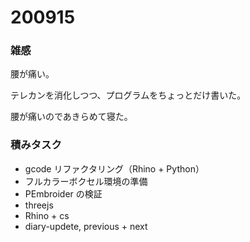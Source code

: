 # 200915  

### 雑感  

腰が痛い。  

テレカンを消化しつつ、プログラムをちょっとだけ書いた。  

腰が痛いのであきらめて寝た。  

### 積みタスク  

- gcode リファクタリング（Rhino + Python）  
- フルカラーボクセル環境の準備  
- PEmbroider の検証  
- threejs  
- Rhino + cs  
- diary-updete, previous + next  